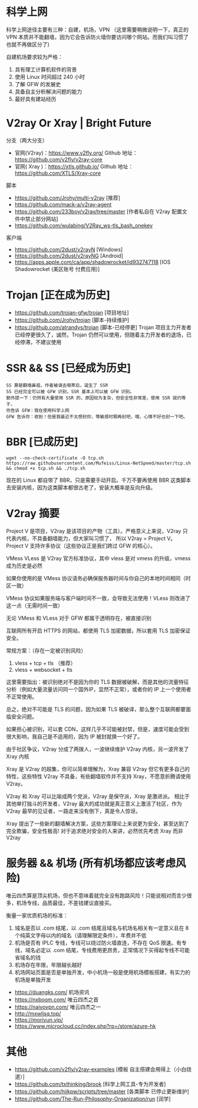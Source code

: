 # 科学上网
科学上网途径主要有三种：自建，机场，VPN （这里需要稍微说明一下，真正的 VPN 本质并不能翻墙，因为它会告诉防火墙你要访问哪个网站。而我们叫习惯了也就不再做区分了)

自建机场要求较为严格：
1. 具有理工计算机软件的背景
2. 使用 Linux 时间超过 240 小时
3. 了解 GFW 的发展史
4. 具备自主分析解决问题的能力
5. 最好具有建站经历
# V2ray Or Xray | Bright Future
分支（两大分支）
- 官网(V2ray)：<https://www.v2fly.org/> Github 地址：<https://github.com/v2fly/v2ray-core> 
- 官网( Xray )：<https://xtls.github.io/> Github 地址：<https://github.com/XTLS/Xray-core>

脚本
- https://github.com/Jrohy/multi-v2ray [推荐]
- https://github.com/mack-a/v2ray-agent
- https://github.com/233boy/v2ray/tree/master [作者私自在 V2ray 配置文件中禁止部分网站]
- https://github.com/wulabing/V2Ray_ws-tls_bash_onekey 

客户端
- https://github.com/2dust/v2rayN [Windows]
- https://github.com/2dust/v2rayNG [Android]
- https://apps.apple.com/ca/app/shadowrocket/id932747118 [IOS Shadowrocket (美区账号 付费应用)]

# Trojan [正在成为历史]
- <https://github.com/trojan-gfw/trojan> [项目地址]
- <https://github.com/Jrohy/trojan> [脚本-持续维护]
- <https://github.com/atrandys/trojan> [脚本-已经停更]
Trojan 项目主力开发者已经停更很久了，诚然，Trojan 仍然可以使用，但随着主力开发者的退场，已经停滞，不建议使用
# SSR && SS [已经成为历史]
```
SS 算是翻墙鼻祖，作者被请去喝茶后，诞生了 SSR
SS 已经完全可以被 GFW 识别，SSR 基本上可以被 GFW 识别。
额外提一下：仍然有大量使用 SSR 的，原因较为复杂，但安全性非常差，使用 SSR 就约等于，
你告诉 GFW：我在使用科学上网
GFW 告诉你：收到！但是我最近不太想封你，等敏感时期再封吧，哦，心情不好也封一下吧。
```
# BBR [已成历史]
```
wget --no-check-certificate -O tcp.sh https://raw.githubusercontent.com/Mufeiss/Linux-NetSpeed/master/tcp.sh && chmod +x tcp.sh && ./tcp.sh
```
现在的 Linux 都自带了 BBR，只是需要手动开启。千万不要再使用 BBR 这类脚本去安装内核，因为这类脚本都很古老了，安装大概率是反向升级。
# V2ray 摘要
Project V 是项目，V2ray 是该项目的产物（工具）。严格意义上来说，V2ray 只代表内核，不具备翻墙能力，但大家叫习惯了，
所以 V2ray = Project V。Project V 支持许多协议（这些协议正是我们跨过 GFW 的核心）。

VMess VLess 是 V2ray 官方标准协议，其中 vless 是对 vmess 的升级，vmess 成为历史是必然

如果你使用的是 VMess 协议请务必确保服务器时间与你自己的本地时间相同（时区一致）

VMess 协议如果服务端与客户端时间不一致，会导致无法使用！VLess 则改进了这一点（无需时间一致）

无论 VMess 和 VLess 对于 GFW 都属于透明存在，被直接识别

互联网所有开启 HTTPS 的网站，都使用 TLS 加密数据，所以套用 TLS 加密保证安全。

常规方案：（存在一定被识别风险）
1. vless + tcp + tls （推荐）
2. vless + websocket + tls

这里需要指出：被识别绝对不是因为你的 TLS 数据被破解，而是其他的流量特征分析（例如大量流量访问同一个国外IP，显然不正常），或者你的 IP 上一个使用者不正常使用。

总之，绝对不可能是 TLS 的问题，因为如果 TLS 被破译，那么整个互联网都要面临安全问题。

如果担心被识别，可以套 CDN，这样几乎不可能被封禁，但是，速度可能会受到很大影响，我自己是不适用的，因为 IP 被封就换一个好了。

由于社区争议，V2ray 分成了两拨人，一波继续维护 V2ray 内核，另一波开发了 Xray 内核

Xray 是 V2ray 的超集，你可以简单理解为，Xray 兼容 V2ray 但它有更多自己的特性，这些特性 V2ray 不具备，有些翻墙软件并不支持 Xray，不愿意折腾请使用 V2ray。

V2ray 和 Xray 可以比喻成两个党派，V2ray 是保守派，Xray 是激进派。
相比于其他单打独斗的开发者，V2ray 最大的成功就是真正意义上激活了社区，作为 V2ray 最早的见证者，一路走来没有倒下，真是令人惊讶。

Xray 提出了一些新的翻墙解决方案，这些方案理论上来说更为安全，甚至达到了完全欺骗，安全性极高! 对于追求绝对安全的人来讲，必然优先考虑 Xray 而非 V2ray
# 服务器 && 机场 (所有机场都应该考虑风险)
唯云四杰算是顶尖机场，但也不意味着就完全没有跑路风险！只能说相对而言少很多，机场专线，品质最佳，不差钱建议直接买。

衡量一家优质机场的标准：
1. 域名是否以 .com 结尾，以 .com 结尾且域名与机场名相关有一定意义且在 8 个纯英文字母以内的域名（请理解限定条件），年费并不低
2. 机场是否有 IPLC 专线，专线可以绕过防火墙直连，不存在 QoS 限速。有专线，域名必定以 .com 结尾，专线费用更昂贵，正常情况下买得起专线不可能省域名的钱
3. 机场存在年限，年限越长越好
4. 机场网站页面是否是单独开发，中小机场一般是使用机场模板搭建，有实力的机场是单独开发

- <https://duangks.com/> 机场资讯
- <https://nxboom.com/> 唯云四杰之首
- <https://naiyovpn.com/> 唯云四杰之一
- <http://mxwljsq.top/>
- <https://moriyun.vip/>
- <https://www.microcloud.cc/index.php?rp=/store/azure-hk> 
# 其他
- <https://github.com/v2fly/v2ray-examples> [模板 自主搭建会用得上（小白绕道）]
- <https://github.com/txthinking/brook> [科学上网工具-专为开发者]
- <https://github.com/hijkpw/scripts/tree/master> [各类脚本 已停止更新维护]
- <https://github.com/The-Run-Philosophy-Organization/run> [润学]
